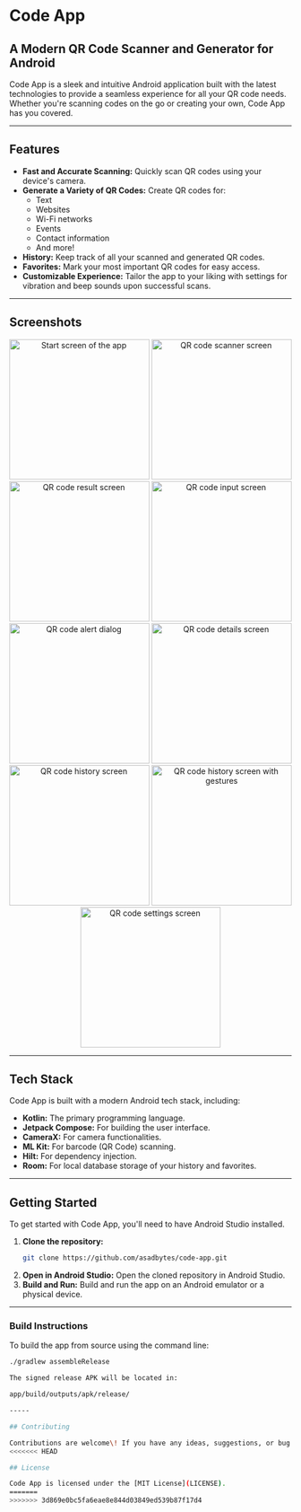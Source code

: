 # Code App

## A Modern QR Code Scanner and Generator for Android

Code App is a sleek and intuitive Android application built with the latest technologies to provide a seamless experience for all your QR code needs. Whether you're scanning codes on the go or creating your own, Code App has you covered.

-----

## Features

  * **Fast and Accurate Scanning:** Quickly scan QR codes using your device's camera.
  * **Generate a Variety of QR Codes:** Create QR codes for:
      * Text
      * Websites
      * Wi-Fi networks
      * Events
      * Contact information
      * And more\!
  * **History:** Keep track of all your scanned and generated QR codes.
  * **Favorites:** Mark your most important QR codes for easy access.
  * **Customizable Experience:** Tailor the app to your liking with settings for vibration and beep sounds upon successful scans.

-----

## Screenshots

<p align="center">
  <img src="screenshots/qr_code_start_screen.jpg" alt="Start screen of the app" width="250"/>
  <img src="screenshots/qr_code_scanner_screen.jpg" alt="QR code scanner screen" width="250"/>
  <img src="screenshots/qr_code_result_screen.jpg" alt="QR code result screen" width="250"/>
  <img src="screenshots/qr_code_input_screen.jpg" alt="QR code input screen" width="250"/>
  <img src="screenshots/qr_code_alert_dialog.jpg" alt="QR code alert dialog" width="250"/>
  <img src="screenshots/qr_code_details_screen.jpg" alt="QR code details screen" width="250"/>
  <img src="screenshots/qr_code_history_screen.jpg" alt="QR code history screen" width="250"/>
  <img src="screenshots/qr_code_history_screen_gestures.jpg" alt="QR code history screen with gestures" width="250"/>
  <img src="screenshots/qr_code_settings_screen.jpg" alt="QR code settings screen" width="250"/>
</p>


-----

## Tech Stack

Code App is built with a modern Android tech stack, including:

  * **Kotlin:** The primary programming language.
  * **Jetpack Compose:** For building the user interface.
  * **CameraX:** For camera functionalities.
  * **ML Kit:** For barcode (QR Code) scanning.
  * **Hilt:** For dependency injection.
  * **Room:** For local database storage of your history and favorites.

-----

## Getting Started

To get started with Code App, you'll need to have Android Studio installed.

1.  **Clone the repository:**
    ```bash
    git clone https://github.com/asadbytes/code-app.git
    ```
2.  **Open in Android Studio:**
    Open the cloned repository in Android Studio.
3.  **Build and Run:**
    Build and run the app on an Android emulator or a physical device.

-----

### Build Instructions

To build the app from source using the command line:

```bash
./gradlew assembleRelease

The signed release APK will be located in:

app/build/outputs/apk/release/

-----

## Contributing

Contributions are welcome\! If you have any ideas, suggestions, or bug reports, please open an issue or create a pull request.
<<<<<<< HEAD

## License

Code App is licensed under the [MIT License](LICENSE).
=======
>>>>>>> 3d869e0bc5fa6eae8e844d03849ed539b87f17d4
